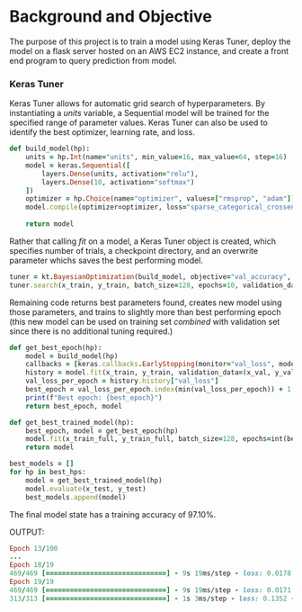# Background and Objective

The purpose of this project is to train a model using Keras Tuner, deploy the model on a flask server hosted on an AWS EC2 instance, and create a front end program to query prediction from model.

### Keras Tuner

Keras Tuner allows for automatic grid search of hyperparameters. By instantiating a *units* variable, a Sequential model will be trained for the specified range of parameter values. Keras Tuner can also be used to identify the best optimizer, learning rate, and loss. 

```ruby
def build_model(hp):
    units = hp.Int(name="units", min_value=16, max_value=64, step=16)
    model = keras.Sequential([
        layers.Dense(units, activation="relu"),
        layers.Dense(10, activation="softmax")
    ])
    optimizer = hp.Choice(name="optimizer", values=["rmsprop", "adam"])
    model.compile(optimizer=optimizer, loss="sparse_categorical_crossentropy", metrics=["accuracy"])
    
    return model
```

Rather that calling *fit* on a model, a Keras Tuner object is created, which specifies number of trials, a checkpoint directory, and an overwrite parameter whichs saves the best performing model.

```ruby
tuner = kt.BayesianOptimization(build_model, objective="val_accuracy", max_trials=1, executions_per_trial=2, directory="mnist_kt_test", overwrite=True)
tuner.search(x_train, y_train, batch_size=128, epochs=10, validation_data=(x_val, y_val), callbacks=callbacks, verbose=2)
```

Remaining code returns best parameters found, creates new model using those parameters, and trains to slightly more than best performing epoch (this new model can be used on training set *combined* with validation set since there is no additional tuning required.)

```ruby
def get_best_epoch(hp):
    model = build_model(hp)
    callbacks = [keras.callbacks.EarlyStopping(monitor="val_loss", mode="min", patience=10)]
    history = model.fit(x_train, y_train, validation_data=(x_val, y_val), epochs=100, batch_size=128, callbacks=callbacks)
    val_loss_per_epoch = history.history["val_loss"]
    best_epoch = val_loss_per_epoch.index(min(val_loss_per_epoch)) + 1
    print(f"Best epoch: {best_epoch}")
    return best_epoch, model

def get_best_trained_model(hp):
    best_epoch, model = get_best_epoch(hp)
    model.fit(x_train_full, y_train_full, batch_size=128, epochs=int(best_epoch * 1.2))
    return model

best_models = []
for hp in best_hps:
    model = get_best_trained_model(hp)
    model.evaluate(x_test, y_test)
    best_models.append(model)
```

The final model state has a training accuracy of 97.10%.

OUTPUT:
```ruby
Epoch 13/100
...
Epoch 18/19
469/469 [==============================] - 9s 19ms/step - loss: 0.0178 - accuracy: 0.9958
Epoch 19/19
469/469 [==============================] - 9s 19ms/step - loss: 0.0171 - accuracy: 0.9962
313/313 [==============================] - 1s 3ms/step - loss: 0.1352 - accuracy: 0.9710
```
